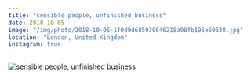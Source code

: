 ```yaml
---
title: "sensible people, unfinished business"
date: 2018-10-05
image: "/img/photo/2018-10-05-1f0d9d685930646218a08fb195e69638.jpg"
location: "London, United Kingdom"
instagram: true
---
```


![sensible people, unfinished business](/img/photo/2018-10-05-1f0d9d685930646218a08fb195e69638.jpg)
